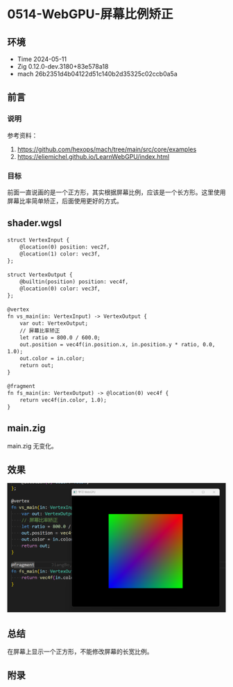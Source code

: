 # 0514-WebGPU-屏幕比例矫正

## 环境

- Time 2024-05-11
- Zig 0.12.0-dev.3180+83e578a18
- mach 26b2351d4b04122d51c140b2d35325c02ccb0a5a

## 前言

### 说明

参考资料：

1. <https://github.com/hexops/mach/tree/main/src/core/examples>
2. <https://eliemichel.github.io/LearnWebGPU/index.html>

### 目标

前面一直说画的是一个正方形，其实根据屏幕比例，应该是一个长方形。这里使用屏幕比率简单矫正，后面使用更好的方式。

## shader.wgsl

```wgsl
struct VertexInput {
    @location(0) position: vec2f,
    @location(1) color: vec3f,
};

struct VertexOutput {
    @builtin(position) position: vec4f,
    @location(0) color: vec3f,
};

@vertex
fn vs_main(in: VertexInput) -> VertexOutput {
    var out: VertexOutput;
    // 屏幕比率矫正
    let ratio = 800.0 / 600.0;
    out.position = vec4f(in.position.x, in.position.y * ratio, 0.0, 1.0);
    out.color = in.color;
    return out;
}

@fragment
fn fs_main(in: VertexOutput) -> @location(0) vec4f {
    return vec4f(in.color, 1.0);
}
```

## main.zig

main.zig 无变化。

## 效果

![屏幕比例矫正][1]

## 总结

在屏幕上显示一个正方形，不能修改屏幕的长宽比例。

[1]: images/webgpu11.png

## 附录
